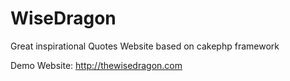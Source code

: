 # WiseDragon
Great inspirational  Quotes Website based on cakephp  framework

Demo Website: http://thewisedragon.com
